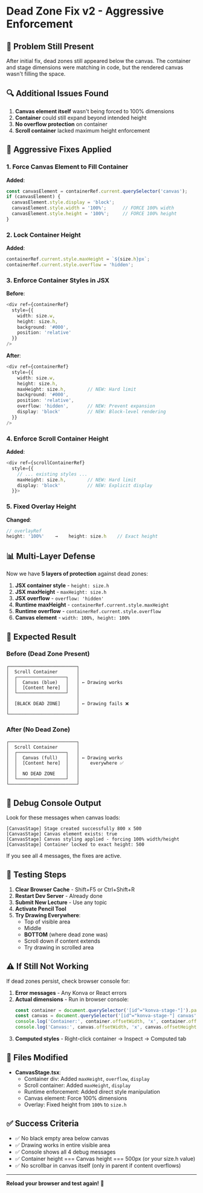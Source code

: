 # Dead Zone Fix v2 - Aggressive Enforcement

## 🎯 Problem Still Present

After initial fix, dead zones still appeared below the canvas. The container and stage dimensions were matching in code, but the rendered canvas wasn't filling the space.

## 🔍 Additional Issues Found

1. **Canvas element itself** wasn't being forced to 100% dimensions
2. **Container** could still expand beyond intended height
3. **No overflow protection** on container
4. **Scroll container** lacked maximum height enforcement

## 🔧 Aggressive Fixes Applied

### 1. Force Canvas Element to Fill Container

**Added**:
```typescript
const canvasElement = containerRef.current.querySelector('canvas');
if (canvasElement) {
  canvasElement.style.display = 'block';
  canvasElement.style.width = '100%';      // FORCE 100% width
  canvasElement.style.height = '100%';     // FORCE 100% height
}
```

### 2. Lock Container Height

**Added**:
```typescript
containerRef.current.style.maxHeight = `${size.h}px`;
containerRef.current.style.overflow = 'hidden';
```

### 3. Enforce Container Styles in JSX

**Before**:
```typescript
<div ref={containerRef} 
  style={{ 
    width: size.w,
    height: size.h,
    background: '#000',
    position: 'relative'
  }} 
/>
```

**After**:
```typescript
<div ref={containerRef} 
  style={{ 
    width: size.w,
    height: size.h,
    maxHeight: size.h,        // NEW: Hard limit
    background: '#000',
    position: 'relative',
    overflow: 'hidden',       // NEW: Prevent expansion
    display: 'block'          // NEW: Block-level rendering
  }} 
/>
```

### 4. Enforce Scroll Container Height

**Added**:
```typescript
<div ref={scrollContainerRef}
  style={{ 
    // ... existing styles ...
    maxHeight: size.h,        // NEW: Hard limit
    display: 'block'          // NEW: Explicit display
  }}>
```

### 5. Fixed Overlay Height

**Changed**:
```typescript
// overlayRef
height: '100%'    →    height: size.h    // Exact height
```

## 📊 Multi-Layer Defense

Now we have **5 layers of protection** against dead zones:

1. **JSX container style** - `height: size.h`
2. **JSX maxHeight** - `maxHeight: size.h`
3. **JSX overflow** - `overflow: 'hidden'`
4. **Runtime maxHeight** - `containerRef.current.style.maxHeight`
5. **Runtime overflow** - `containerRef.current.style.overflow`
6. **Canvas element** - `width: 100%, height: 100%`

## 🎯 Expected Result

### Before (Dead Zone Present)
```
┌─────────────────────────┐
│  Scroll Container       │
│  ┌──────────────────┐   │
│  │  Canvas (blue)   │   │ ← Drawing works
│  │  [Content here]  │   │
│  └──────────────────┘   │
│                         │
│  [BLACK DEAD ZONE]      │ ← Drawing fails ❌
│                         │
└─────────────────────────┘
```

### After (No Dead Zone)
```
┌─────────────────────────┐
│  Scroll Container       │
│  ┌──────────────────┐   │
│  │  Canvas (full)   │   │ ← Drawing works
│  │  [Content here]  │   │    everywhere ✅
│  │                  │   │
│  │  NO DEAD ZONE    │   │
│  └──────────────────┘   │
└─────────────────────────┘
```

## 🐛 Debug Console Output

Look for these messages when canvas loads:
```
[CanvasStage] Stage created successfully 800 x 500
[CanvasStage] Canvas element exists: true
[CanvasStage] Canvas styling applied - forcing 100% width/height
[CanvasStage] Container locked to exact height: 500
```

If you see all 4 messages, the fixes are active.

## 🧪 Testing Steps

1. **Clear Browser Cache** - Shift+F5 or Ctrl+Shift+R
2. **Restart Dev Server** - Already done
3. **Submit New Lecture** - Use any topic
4. **Activate Pencil Tool**
5. **Try Drawing Everywhere**:
   - Top of visible area
   - Middle
   - **BOTTOM** (where dead zone was)
   - Scroll down if content extends
   - Try drawing in scrolled area

## ⚠️ If Still Not Working

If dead zones persist, check browser console for:

1. **Error messages** - Any Konva or React errors
2. **Actual dimensions** - Run in browser console:
   ```javascript
   const container = document.querySelector('[id^="konva-stage-"]').parentElement;
   const canvas = document.querySelector('[id^="konva-stage-"] canvas');
   console.log('Container:', container.offsetWidth, 'x', container.offsetHeight);
   console.log('Canvas:', canvas.offsetWidth, 'x', canvas.offsetHeight);
   ```
3. **Computed styles** - Right-click container → Inspect → Computed tab

## 📁 Files Modified

- **CanvasStage.tsx**:
  - Container div: Added `maxHeight`, `overflow`, `display`
  - Scroll container: Added `maxHeight`, `display`
  - Runtime enforcement: Added direct style manipulation
  - Canvas element: Force 100% dimensions
  - Overlay: Fixed height from `100%` to `size.h`

## ✅ Success Criteria

- ✅ No black empty area below canvas
- ✅ Drawing works in entire visible area
- ✅ Console shows all 4 debug messages
- ✅ Container height === Canvas height === 500px (or your size.h value)
- ✅ No scrollbar in canvas itself (only in parent if content overflows)

---

**Reload your browser and test again!** 🔄

